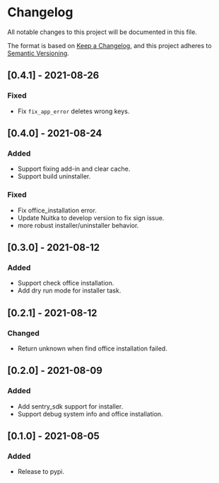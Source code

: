 # Changelog

All notable changes to this project will be documented in this file.

The format is based on [Keep a Changelog](https://keepachangelog.com/en/1.0.0/),
and this project adheres to [Semantic Versioning](https://semver.org/spec/v2.0.0.html).

## [0.4.1] - 2021-08-26
### Fixed
- Fix `fix_app_error` deletes wrong keys.

## [0.4.0] - 2021-08-24
### Added
- Support fixing add-in and clear cache.
- Support build uninstaller.

### Fixed
- Fix office_installation error.
- Update Nuitka to develop version to fix sign issue.
- more robust installer/uninstaller behavior.

## [0.3.0] - 2021-08-12
### Added
- Support check office installation.
- Add dry run mode for installer task.

## [0.2.1] - 2021-08-12
### Changed
- Return unknown when find office installation failed.

## [0.2.0] - 2021-08-09
### Added
- Add sentry_sdk support for installer.
- Support debug system info and office installation.

## [0.1.0] - 2021-08-05
### Added
- Release to pypi.
